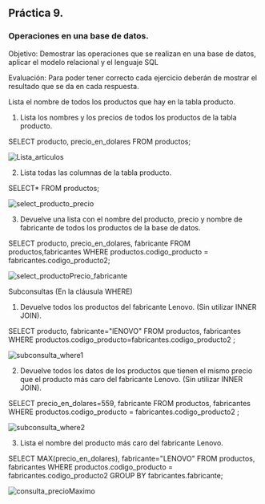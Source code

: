 ## Práctica 9.
### Operaciones en una base de datos.
Objetivo: Demostrar las operaciones que se realizan en una base de datos, aplicar el modelo relacional y el lenguaje SQL

Evaluación: Para poder tener correcto cada ejercicio deberán de mostrar el resultado que se da en cada respuesta.

Lista el nombre de todos los productos que hay en la tabla producto.


1. Lista los nombres y los precios de todos los productos de la tabla producto.

  SELECT producto, precio_en_dolares
  FROM productos;

![Lista_articulos](https://user-images.githubusercontent.com/102439544/173251772-6bfe979f-6dc6-43ea-beb5-daa9d23ed8e4.png)


2. Lista todas las columnas de la tabla producto.

  SELECT*
  FROM productos;


![select_producto_precio](https://user-images.githubusercontent.com/102439544/173252095-3709b18f-f62b-4486-a622-122eb1f36d77.png)


3. Devuelve una lista con el nombre del producto, precio y nombre de fabricante de
todos los productos de la base de datos.


  SELECT producto, precio_en_dolares, fabricante
  FROM productos,fabricantes
  WHERE productos.codigo_producto = fabricantes.codigo_producto2;
  
  ![select_productoPrecio_fabricante](https://user-images.githubusercontent.com/102439544/173252133-a2e795f8-09e1-4430-b407-7dddc4a3f099.png)


Subconsultas (En la cláusula WHERE)

1. Devuelve todos los productos del fabricante Lenovo. (Sin utilizar INNER
JOIN).


  SELECT producto, fabricante="lENOVO"
  FROM productos, fabricantes
  WHERE productos.codigo_producto=fabricantes.codigo_producto2 ;
  
  ![subconsulta_where1](https://user-images.githubusercontent.com/102439544/173252167-d123c680-cd03-48d4-b0e1-7419cb880e92.png)


2. Devuelve todos los datos de los productos que tienen el mismo precio que el
producto más caro del fabricante Lenovo. (Sin utilizar INNER JOIN).

  SELECT precio_en_dolares=559, fabricante
  FROM productos, fabricantes
  WHERE productos.codigo_producto = fabricantes.codigo_producto2
  ;

![subconsulta_where2](https://user-images.githubusercontent.com/102439544/173252188-17401a30-95e2-4ef1-a547-454170eabe2f.png)


3. Lista el nombre del producto más caro del fabricante Lenovo.

  SELECT MAX(precio_en_dolares), fabricante="LENOVO" FROM productos, fabricantes 
  WHERE productos.codigo_producto = fabricantes.codigo_producto2 
  GROUP BY fabricantes.fabricante;
  
  ![consulta_precioMaximo](https://user-images.githubusercontent.com/102439544/173252263-54f6b312-42ea-449c-b946-523f358c661f.png)

